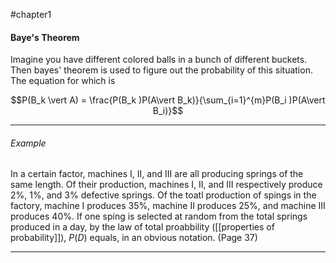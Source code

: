 #chapter1 
#### Baye's Theorem
Imagine you have different colored balls in a bunch of different buckets. Then bayes' theorem is used to figure out the probability of this situation. The equation for which is 

$$P(B_k \vert A) = \frac{P(B_k )P(A\vert B_k)}{\sum_{i=1}^{m}P(B_i )P(A\vert B_i)}$$

---
###### Example
In a certain factor, machines I, II, and III are all producing springs of the same length. Of their production, machines I, II, and III respectively produce 2%, 1%, and 3% defective springs. Of the toatl production of spings in the factory, machine I produces 35%, machine II produces 25%, and machine III produces 40%. If one sping is selected at random from the total springs produced in a day, by the law of total proabbility ([[properties of probability]]), $P(D)$ equals, in an obvious notation. (Page 37)

---

